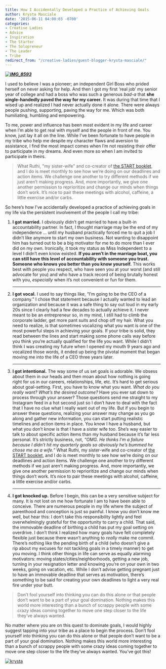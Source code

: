 ```yaml
---
title: How I Accidentally Developed a Practice of Achieving Goals
author: Krysta Masciale
date: '2015-06-11 04:00:03 -0700'
categories:
- Creative Ladies
- Advice
- Inspiration
- The Starter
- The Solopreneur
- The Leader
- Tribe
redirect_from: "/creative-ladies/guest-blogger-krysta-masciale/"
---
```


_**[![IMG_8593](https://yellow-blog-images.imgix.net/2015/06/IMG_8593.jpg)](https://yellow-blog-images.imgix.net/2015/06/IMG_8593.jpg)**_

I used to believe I was a pioneer; an independent Girl Boss who prided herself on never asking for help. And then I got my first ‘real job’ my senior year of college and had a boss who was such a generous _bad-a_ that **she single-handedly paved the way for my career.** It was during that time that I wised up and realized I had never actually done it alone. There were always people pushing, supporting, paving the way for me. Which was both humiliating, humbling and empowering.

To me, power and influence has been most evident in my life and career when I’m able to get real with myself and the people in front of me. You know, just lay it all on the line. While I’ve been fortunate to have people in my tribe who help me despite my character flaws and aversion to assistance, I find the most impact comes when I’m not resisting their offer to participate in my dreams. And even more so when I am invited to participate in theirs.

> What Ruthi, "my sister-wife" and co-creator of [the START booklet](http://www.stilettosontherocks.com/product/start-booklet-pdf/), and I do is meet monthly to see how we’re doing on our deadlines and action items. We challenge one another to try different methods if we just aren’t making progress. And, more importantly, we give one another permission to reprioritize and change our minds when things don’t work. It’s nice to pair these meetings with alcohol, caffeine, a little exercise and/or carbs.

So here’s how I’ve accidentally developed a practice of achieving goals in my life via the persistent involvement of the people I call my tribe:

1.  **I got married.** I obviously didn’t get married to have a built-in accountability partner. In fact, I thought marriage may be the end of my independence … until my husband practically forced me to quit a job I didn’t like anymore to start my own business. Not wanting to disappoint him has turned out to be a big motivator for me to do more than I ever did on my own. Ironically, it took my status as Miss Independent to a level I didn’t even know existed. **If you aren’t in the marriage boat, you can still have this level of accountability with someone you trust. Someone who knows you better than you know yourself.** This works best with people you respect, who have seen you at your worst (and still advocate for you) and who have a track record of being brutally honest with you, _especially_ when it’s not convenient or fun for them.  

    * * *

3.  **I got vocal.** I used to say things like, “I’m going to be the CEO of a company.” I chose that statement because I actually wanted to lead an organization and because it was a safe thing to say out loud in my early 20s since I clearly had a few decades to actually achieve it. I never meant to be an entrepreneur so, in my mind, I still had to climb the corporate ladder, get more pant suits and chop off my hair. What you need to realize, is that sometimes vocalizing what you want is one of the most powerful steps in achieving your goals. If your tribe is solid, they read between the lines and start making some phone calls way before you think you’re actually qualified for the life you want. While I didn’t think I was creating my future when I opened my mouth 9 years ago and vocalized those words, it ended up being the pivotal moment that began moving me into the life of a CEO three years later.  

    * * *

5.  **I got intentional.** The way some of us set goals is adorable. We obsess about them in our heads and then moan about how nothing is going right for us in our careers, relationships, life, etc. It’s hard to get serious about goal-setting. First, you have to know what you want. _What do you really want?_ _What’s the desired outcome?_ Have you ever sat down to process through your answer? Those questions send me straight to my Instagram feed in a hot second just so I don’t have to deal with the fact that I have no clue what I really want out of my life. But if you begin to answer these questions, realizing your answer may change as you go along and gather new information, you can start putting realistic timelines and action items in place. You know I have a husband, but what you don’t know is that I have a sister wife too. She’s way easier to talk to about specific action items than my husband because it’s far less personal. It’s strictly business, not, _“OMG. He thinks I’m a failure because I didn’t hit my quarterly goals so obviously he’s bummed he chose me as a wife.”_ What Ruthi, my sister-wife and co-creator of [the START booklet](http://www.stilettosontherocks.com/product/start-booklet-pdf/), and I do is meet monthly to see how we’re doing on our deadlines and action items. We challenge one another to try different methods if we just aren’t making progress. And, more importantly, we give one another permission to reprioritize and change our minds when things don’t work. It’s nice to pair these meetings with alcohol, caffeine, a little exercise and/or carbs.  

    * * *

7.  **I got knocked up.** Before I begin, this can be a very sensitive subject for many. It is not lost on me how fortunate I am to have been able to conceive. There are numerous people in my life where the subject of parenthood and conception is just so painful. I know you don’t know me well, but hear this: I don’t take this responsibility lightly and feel overwhelmingly grateful for the opportunity to carry a child. That said, the immovable deadline of birthing a child has put my goal setting on overdrive. I don’t think I realized how many goals have felt completely flexible just because there wasn’t anything to _really_ make me commit. There’s nothing like the pending birth of a child (who doesn’t give a rip about my excuses for not tackling goals in a timely manner) to get you moving. I think other things in life can serve as equally alarming motivators: moving states/cities/neighborhoods, getting a new job, turning in your resignation letter and knowing you’re on your own in two weeks, going on vacation, etc. While I don’t advise getting pregnant just to have an immovable deadline that serves as motivation, there’s something to be said for creating your own deadlines to light a very real fire under your butt.

> Don’t fool yourself into thinking you can do this alone or that people don’t want to be a part of your goal domination. Nothing makes this world more interesting than a bunch of scrappy people with some crazy ideas coming together to move one step closer to the life they’ve always wanted.

No matter where you are on this quest to dominate goals, I would highly suggest tapping into your tribe as a place to begin the process. Don’t fool yourself into thinking you can do this alone or that people don’t want to be a part of your goal domination. Nothing makes this world more interesting than a bunch of scrappy people with some crazy ideas coming together to move one step closer to the life they’ve always wanted. You’ve got this!

[![krysta](https://yellow-blog-images.imgix.net/2015/06/krysta.jpg)](http://www.stilettosontherocks.com/)
